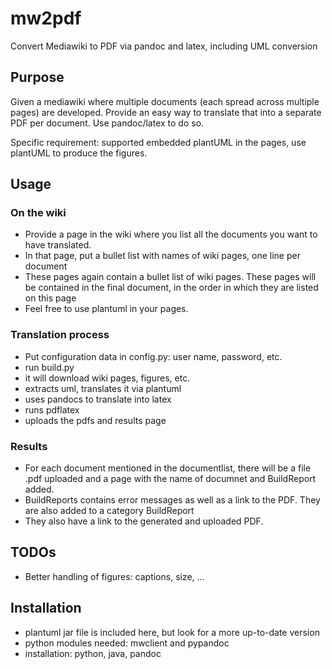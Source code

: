 # mw2pdf
Convert Mediawiki to PDF via pandoc and latex, including UML conversion 

## Purpose

Given a mediawiki where multiple documents (each spread across
multiple pages) are developed. Provide an
easy way to translate that into a separate PDF per document. Use
pandoc/latex to do so. 

Specific requirement: supported embedded plantUML in the pages, use
plantUML to produce the figures. 

## Usage

### On the wiki

* Provide a page in the wiki where you list all the documents you want
to have translated.
* In that page, put a bullet list with names of wiki pages, one line
per document
* These pages again contain a bullet list of wiki pages. These pages
  will be contained in the final document, in the order in which they
  are listed on this page
* Feel free  to use plantuml in your pages.  

### Translation process

* Put configuration data in config.py: user name, password, etc.
* run build.py
* it will download wiki pages, figures, etc.
* extracts uml, translates it via plantuml
* uses pandocs to translate into latex
* runs pdflatex
* uploads the pdfs and results page 

### Results

* For each document mentioned in the documentlist, there will be a
  file .pdf uploaded and a page with the name of documnet and
  BuildReport added. 
* BuildReports contains error messages as well as a link to the
  PDF. They are also added to a category BuildReport 
* They also have a link to the generated and uploaded PDF. 

## TODOs

* Better handling of figures: captions, size, ...

## Installation

* plantuml jar file is included here, but look for a more up-to-date
version
* python modules needed: mwclient and pypandoc
* installation: python, java, pandoc
